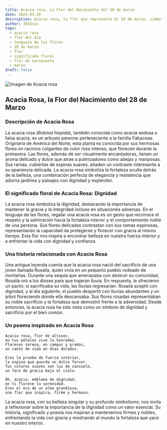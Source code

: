 ```yaml
---
title: Acacia rosa, La Flor del Nacimiento del 28 de marzo
date: 2024-03-28
description: Acacia rosa, la flor que representa el 28 de marzo, simboliza Dignidad. Descubre su fascinante historia, significado en el lenguaje de las flores y una poesía que celebra su belleza.
author: 365días
tags:
  - acacia rosa
  - flor del día
  - lenguaje de las flores
  - 28 de marzo
  - flor
  - significado floral
  - flor de nacimiento
  - marzo
draft: false
---
```



![Imagen de Acacia rosa](https://cdn.pixabay.com/photo/2014/10/04/21/03/acacia-pink-474087_640.jpg#center)


## Acacia Rosa, la Flor del Nacimiento del 28 de Marzo

### Descripción de Acacia Rosa

La acacia rosa (_Robinia hispida_), también conocida como acacia sedosa o falsa acacia, es un arbusto perenne perteneciente a la familia Fabaceae. Originaria de América del Norte, esta planta es conocida por sus hermosas flores en racimos colgantes de color rosa intenso, que florecen durante la primavera. Las flores, además de ser visualmente encantadoras, tienen un aroma delicado y dulce que atrae a polinizadores como abejas y mariposas. Sus ramas, cubiertas de espinas suaves, añaden un contraste interesante a su apariencia delicada. La acacia rosa simboliza la fortaleza oculta detrás de la belleza, una combinación perfecta de elegancia y resistencia que adorna jardines y paisajes con dignidad y esplendor.

### El significado floral de Acacia Rosa: Dignidad

La acacia rosa simboliza la dignidad, destacando la importancia de mantener la gracia y la integridad incluso en situaciones adversas. En el lenguaje de las flores, regalar una acacia rosa es un gesto que reconoce el respeto y la admiración hacia la fortaleza interior y el comportamiento noble de una persona. Sus flores delicadas contrastan con sus ramas espinosas, representando la capacidad de protegerse y florecer con gracia al mismo tiempo. Esta flor nos inspira a encontrar belleza en nuestra fuerza interior y a enfrentar la vida con dignidad y confianza.

### Una historia relacionada con Acacia Rosa

Una antigua leyenda cuenta que la acacia rosa nació del sacrificio de una joven llamada Rosalía, quien vivía en un pequeño pueblo rodeado de montañas. Durante una sequía que amenazaba con destruir su comunidad, Rosalía oró a los dioses para que trajeran lluvia. En respuesta, le ofrecieron un pacto: si sacrificaba su vida, las lluvias regresarían. Rosalía aceptó con dignidad, y al día siguiente, el pueblo despertó con lluvias abundantes y un árbol floreciendo donde ella descansaba. Sus flores rosadas representaban su noble sacrificio y la fortaleza que demostró frente a la adversidad. Desde entonces, la acacia rosa ha sido vista como un símbolo de dignidad y sacrificio por el bien común.

### Un poema inspirado en Acacia Rosa

```
Acacia rosa, flor de altivez,  
en tus pétalos vive la honradez.  
Floreces serena, en campos y prados,  
un canto de vida en días dorados.  

Eres la prueba de fuerza interior,  
la espina que guarda un dulce fervor.  
Tus colores suaves son luz de consuelo,  
un faro de gracia bajo el cielo.  

Oh, acacia, emblema de dignidad,  
en ti florece la serenidad.  
Eres el eco de un alma grandiosa,  
una flor que inspira, firme y hermosa.  
```

La acacia rosa, con su belleza singular y su profundo simbolismo, nos invita a reflexionar sobre la importancia de la dignidad como un valor esencial. Su historia, significado y poesía nos inspiran a mantenernos firmes y nobles, enfrentando la vida con gracia y mostrando al mundo la fortaleza que yace en nuestro interior.

